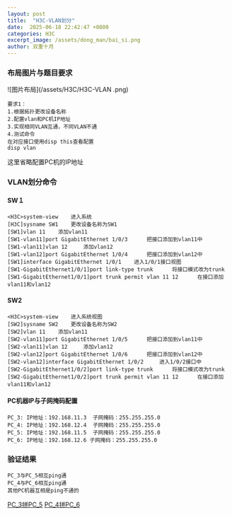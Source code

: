 ```yaml
---
layout: post
title:  "H3C-VLAN划分"
date:  2025-06-18 22:42:47 +0800
categories: H3C
excerpt_image: /assets/dong_man/bai_si.png
author: 双重十月
---
```

### 布局图片与题目要求
![图片布局](/assets/H3C/H3C-VLAN .png)
```
要求1：
1.根据拓扑更改设备名称
2.配置vlan和PC机IP地址
3.实现相同VLAN互通，不同VLAN不通
4.测试命令
在对应接口使用disp this查看配置
disp vlan
```
这里省略配置PC机的IP地址
### VLAN划分命令
#### SW１
```SW1
<H3C>system-view	进入系统
[H3C]sysname SW1	更改设备名称为SW1
[SW1]vlan 11	添加vlan11
[SW1-vlan11]port GigabitEthernet 1/0/3		把接口添加到vlan11中
[SW1-vlan11]vlan 12		添加vlan12
[SW1-vlan12]port GigabitEthernet 1/0/4		把接口添加到vlan12中
[SW1]interface GigabitEthernet 1/0/1	进入1/0/1接口视图
[SW1-GigabitEthernet1/0/1]port link-type trunk		将接口模式改为trunk
[SW1-GigabitEthernet1/0/1]port trunk permit vlan 11 12		在接口添加vlan11和vlan12
```

#### SW2
```SW2
<H3C>system-view	进入系统视图
[SW2]sysname SW2	更改设备名称为SW2
[SW2]vlan 11	添加vlan11
[SW2-vlan11]port GigabitEthernet 1/0/5		把接口添加到vlan11中
[SW2-vlan11]vlan 12		添加vlan12
[SW2-vlan12]port GigabitEthernet 1/0/6		把接口添加到vlan12中
[SW2-vlan12]interface GigabitEthernet 1/0/2		进入1/0/2接口中
[SW2-GigabitEthernet1/0/2]port link-type trunk		将接口模式改为trunk
[SW2-GigabitEthernet1/0/2]port trunk permit vlan 11 12		在接口添加vlan11和vlan12
```

#### PC机器IP与子网掩码配置
```
PC_3: IP地址：192.168.11.3  子网掩码：255.255.255.0
PC_4: IP地址：192.168.12.4  子网掩码：255.255.255.0
PC_5: IP地址：192.168.11.5  子网掩码：255.255.255.0
PC_6: IP地址：192.168.12.6 子网掩码：255.255.255.0
```

### 验证结果
```
PC_3与PC_5相互ping通
PC_4与PC_6相互ping通
其他PC机器互相是ping不通的
```
[PC_3拼PC_5](/assets/H3C/vlan划分3拼5.png)
[PC_4拼PC_6](/assets/H3C/vlan划分4拼6.png)
